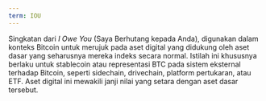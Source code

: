 ```yaml
---
term: IOU
---
```


Singkatan dari _I Owe You_ (Saya Berhutang kepada Anda), digunakan dalam konteks Bitcoin untuk merujuk pada aset digital yang didukung oleh aset dasar yang seharusnya mereka indeks secara normal. Istilah ini khususnya berlaku untuk stablecoin atau representasi BTC pada sistem eksternal terhadap Bitcoin, seperti sidechain, drivechain, platform pertukaran, atau ETF. Aset digital ini mewakili janji nilai yang setara dengan aset dasar tersebut.